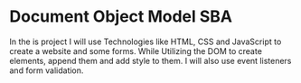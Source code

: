 # Document Object Model SBA

In the is project I will use Technologies like HTML, CSS and JavaScript to create a website and some forms. While Utilizing the DOM to create elements, append them and add style to them. I will also use event listeners and form validation.
